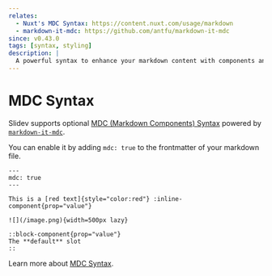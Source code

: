 ```yaml
---
relates:
  - Nuxt's MDC Syntax: https://content.nuxt.com/usage/markdown
  - markdown-it-mdc: https://github.com/antfu/markdown-it-mdc
since: v0.43.0
tags: [syntax, styling]
description: |
  A powerful syntax to enhance your markdown content with components and styles.
---
```


# MDC Syntax

Slidev supports optional [MDC (Markdown Components) Syntax](https://content.nuxt.com/docs/files/markdown#mdc-syntax) powered by [`markdown-it-mdc`](https://github.com/antfu/markdown-it-mdc).

You can enable it by adding `mdc: true` to the frontmatter of your markdown file.

```mdc
---
mdc: true
---

This is a [red text]{style="color:red"} :inline-component{prop="value"}

![](/image.png){width=500px lazy}

::block-component{prop="value"}
The **default** slot
::
```

Learn more about [MDC Syntax](https://content.nuxt.com/guide/writing/mdc).
